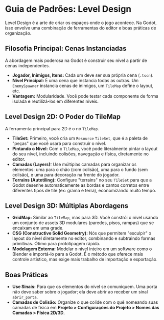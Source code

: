 # Guia de Padrões: Level Design

Level Design é a arte de criar os espaços onde o jogo acontece. Na Godot, isso envolve uma combinação de ferramentas do editor e boas práticas de organização.

## Filosofia Principal: Cenas Instanciadas

A abordagem mais poderosa na Godot é construir seu nível a partir de cenas independentes.
*   **Jogador, Inimigos, Itens:** Cada um deve ser sua própria cena (`.tscn`).
*   **Nível Principal:** É uma cena que instancia todas as outras. Um `EnemySpawner` instancia cenas de inimigos, um `TileMap` define o layout, etc.
*   **Vantagem:** Modularidade. Você pode testar cada componente de forma isolada e reutilizá-los em diferentes níveis.

## Level Design 2D: O Poder do TileMap

A ferramenta principal para 2D é o nó `TileMap`.
*   **TileSet:** Primeiro, você cria um `Resource` `TileSet`, que é a paleta de "peças" que você usará para construir o nível.
*   **Pintando o Nível:** Com o `TileMap`, você pode literalmente pintar o layout do seu nível, incluindo colisões, navegação e física, diretamente no editor.
*   **Camadas (Layers):** Use múltiplas camadas para organizar os elementos: uma para o chão (com colisão), uma para o fundo (sem colisão), e uma para decoração na frente do jogador.
*   **Terrains (Autotiling):** Configure "terrains" no seu `TileSet` para que a Godot desenhe automaticamente as bordas e cantos corretos entre diferentes tipos de tile (ex: grama e terra), economizando muito tempo.

## Level Design 3D: Múltiplas Abordagens

*   **GridMap:** Similar ao `TileMap`, mas para 3D. Você constrói o nível usando um conjunto de assets 3D modulares (paredes, pisos, rampas) que se encaixam em uma grade.
*   **CSG (Constructive Solid Geometry):** Nós que permitem "esculpir" o layout do nível diretamente no editor, combinando e subtraindo formas primitivas. Ótimo para prototipagem rápida.
*   **Modelagem Externa:** Modelar o nível inteiro em um software como o Blender e importá-lo para a Godot. É o método que oferece mais controle artístico, mas exige mais trabalho de importação e exportação.

## Boas Práticas

*   **Use Sinais:** Para que os elementos do nível se comuniquem. Uma porta não deve saber sobre o jogador; ela deve abrir ao receber um sinal `abrir_porta`.
*   **Camadas de Colisão:** Organize o que colide com o quê nomeando suas camadas de física em **Projeto > Configurações do Projeto > Nomes das Camadas > Física 2D/3D**.
